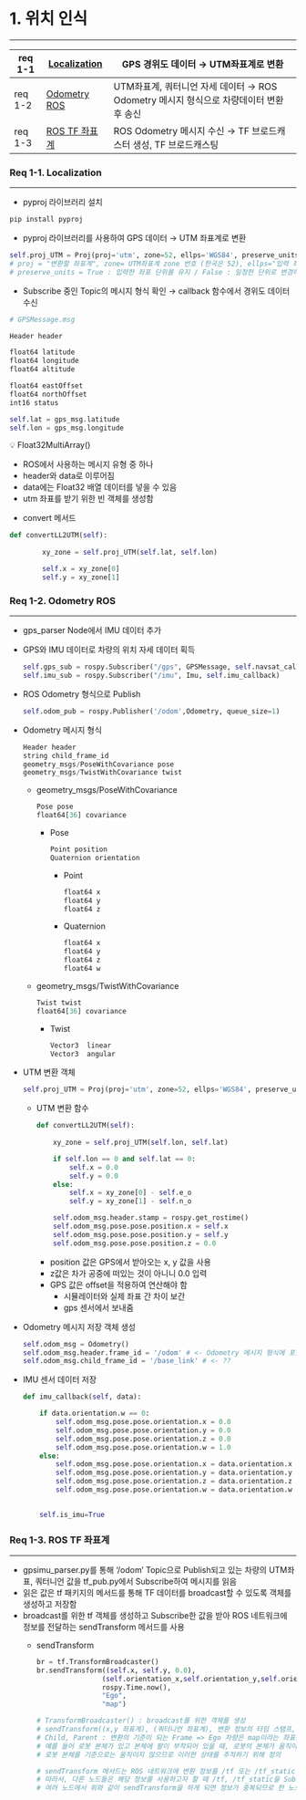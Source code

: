 # 1. 위치 인식

---

| req 1-1 | [Localization](#req-1-1-localization) | GPS 경위도 데이터 → UTM좌표계로 변환  |
| --- | --- | --- |
| req 1-2  | [Odometry ROS](#req-1-2-odometry-ros) | UTM좌표계, 쿼터니언 자세 데이터 → ROS Odometry 메시지 형식으로 차량데이터 변환 후 송신  |
| req 1-3 | [ROS TF 좌표계](#req-1-3-ros-tf-좌표계) | ROS Odometry 메시지 수신 → TF 브로드캐스터 생성, TF 브로드캐스팅 |

### Req 1-1. Localization

---

- pyproj 라이브러리 설치

```python
pip install pyproj
```

- pyproj 라이브러리를 사용하여 GPS 데이터 → UTM 좌표계로 변환

```python
self.proj_UTM = Proj(proj='utm', zone=52, ellps='WGS84', preserve_units=False)
# proj = "변환할 좌표계", zone= UTM좌표계 zone 번호 (한국은 52), ellps="입력 좌표계"
# preserve_units = True : 입력한 좌표 단위를 유지 / False : 일정한 단위로 변경하여 변환
```

- Subscribe 중인 Topic의 메시지 형식 확인 → callback 함수에서 경위도 데이터 수신

```python
# GPSMessage.msg

Header header

float64 latitude
float64 longitude
float64 altitude

float64 eastOffset
float64 northOffset
int16 status
```

```python
self.lat = gps_msg.latitude 
self.lon = gps_msg.longitude
```

<aside>
💡 Float32MultiArray()

- ROS에서 사용하는 메시지 유형 중 하나
- header와 data로 이루어짐
- data에는 Float32 배열 데이터를 넣을 수 있음
- utm 좌표를 받기 위한 빈 객체를 생성함
</aside>

- convert 메서드

```python
def convertLL2UTM(self):
        
        xy_zone = self.proj_UTM(self.lat, self.lon)

        self.x = xy_zone[0]
        self.y = xy_zone[1]
```

### Req 1-2. Odometry ROS

---

- gps_parser Node에서 IMU 데이터 추가
- GPS와 IMU 데이터로 차량의 위치 자세 데이터 획득
    
    ```python
    self.gps_sub = rospy.Subscriber("/gps", GPSMessage, self.navsat_callback)
    self.imu_sub = rospy.Subscriber("/imu", Imu, self.imu_callback)
    ```
    
- ROS Odometry 형식으로 Publish
    
    ```python
    self.odom_pub = rospy.Publisher('/odom',Odometry, queue_size=1)
    ```
    

- Odometry 메시지 형식
    
    ```python
    Header header
    string child_frame_id
    geometry_msgs/PoseWithCovariance pose
    geometry_msgs/TwistWithCovariance twist
    ```
    
    - geometry_msgs/PoseWithCovariance
        
        ```python
        Pose pose
        float64[36] covariance
        ```
        
        - Pose
            
            ```python
            Point position
            Quaternion orientation
            ```
            
            - Point
                
                ```python
                float64 x
                float64 y
                float64 z
                ```
                
            - Quaternion
                
                ```python
                float64 x
                float64 y
                float64 z
                float64 w
                ```
                
    - geometry_msgs/TwistWithCovariance
        
        ```python
        Twist twist
        float64[36] covariance
        ```
        
        - Twist
            
            ```python
            Vector3  linear
            Vector3  angular
            ```
            

- UTM 변환 객체
    
    ```python
    self.proj_UTM = Proj(proj='utm', zone=52, ellps='WGS84', preserve_units=False)
    ```
    
    - UTM 변환 함수
        
        ```python
        def convertLL2UTM(self):
                
            xy_zone = self.proj_UTM(self.lon, self.lat)
        
            if self.lon == 0 and self.lat == 0:
                self.x = 0.0
                self.y = 0.0
            else:
                self.x = xy_zone[0] - self.e_o
                self.y = xy_zone[1] - self.n_o
        
            self.odom_msg.header.stamp = rospy.get_rostime()
            self.odom_msg.pose.pose.position.x = self.x
            self.odom_msg.pose.pose.position.y = self.y
            self.odom_msg.pose.pose.position.z = 0.0
        ```
        
        - position 값은 GPS에서 받아오는 x, y 값을 사용
        - z값은 차가 공중에 떠있는 것이 아니니 0.0 입력
        - GPS 값은 offset을 적용하여 연산해야 함
            - 시뮬레이터와 실제 좌표 간 차이 보간
            - gps 센서에서 보내줌
        
- Odometry 메시지 저장 객체 생성
    
    ```python
    self.odom_msg = Odometry()
    self.odom_msg.header.frame_id = '/odom' # <- Odometry 메시지 형식에 포함 frame_id : 해당 객체에 대한 ID
    self.odom_msg.child_frame_id = '/base_link' # <- ??
    ```
    

- IMU 센서 데이터 저장
    
    ```python
    def imu_callback(self, data):
    
        if data.orientation.w == 0:
            self.odom_msg.pose.pose.orientation.x = 0.0
            self.odom_msg.pose.pose.orientation.y = 0.0
            self.odom_msg.pose.pose.orientation.z = 0.0
            self.odom_msg.pose.pose.orientation.w = 1.0
        else:
            self.odom_msg.pose.pose.orientation.x = data.orientation.x
            self.odom_msg.pose.pose.orientation.y = data.orientation.y
            self.odom_msg.pose.pose.orientation.z = data.orientation.z
            self.odom_msg.pose.pose.orientation.w = data.orientation.w
    
        
        self.is_imu=True
    ```
    

### Req 1-3. ROS TF 좌표계

---

- gpsimu_parser.py를 통해 ‘/odom’ Topic으로 Publish되고 있는 차량의 UTM좌표, 쿼터니언 값을 tf_pub.py에서 Subscribe하여 메시지를 읽음
- 읽은 값은 tf 패키지의 메서드를 통해 TF 데이터를 broadcast할 수 있도록 객체를 생성하고 저장함
- broadcast를 위한 tf 객체를 생성하고 Subscribe한 값을 받아 ROS 네트워크에 정보를 전달하는 sendTransform 메서드를 사용
    - sendTransform
        
        ```python
        br = tf.TransformBroadcaster()
        br.sendTransform((self.x, self.y, 0.0),
                        (self.orientation_x,self.orientation_y,self.orientation_z,self.orientation_w),
                        rospy.Time.now(),
                        "Ego",
                        "map")
        
        # TransformBroadcaster() : broadcast를 위한 객체를 생성
        # sendTransform((x,y 좌표계), (쿼터니언 좌표계), 변환 정보의 타임 스탬프, Child Frame, Parent Frame)
        # Child, Parent : 변환의 기준이 되는 Frame => Ego 차량은 map이라는 좌표를 기준으로 좌표를 찍는 다는 뜻
        # 예를 들어 로봇 본체가 있고 본체에 팔이 부착되어 있을 때, 로봇의 본체가 움직이면 로봇팔의 절대 좌표는 로봇 본체와 같이 움직이지만
        # 로봇 본체를 기준으로는 움직이지 않으므로 이러한 상태를 추적하기 위해 정의
        
        # sendTransform 메서드는 ROS 네트워크에 변환 정보를 /tf 또는 /tf_static이라는 토픽으로 Publish함
        # 따라서, 다른 노드들은 해당 정보를 사용하고자 할 때 /tf, /tf_static을 Subscribe하여 사용할 수 있음
        # 여러 노드에서 위와 같이 sendTransform을 하게 되면 정보가 중복되므로 한 노드에서만 sendTransform릏 하도록 관리 필요
        ```